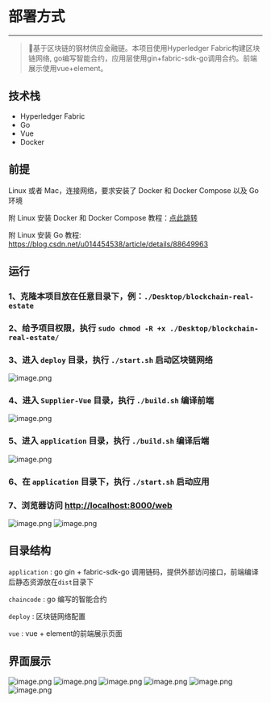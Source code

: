 # 部署方式

---

> 🚀基于区块链的钢材供应金融链。本项目使用Hyperledger Fabric构建区块链网络, go编写智能合约，应用层使用gin+fabric-sdk-go调用合约。前端展示使用vue+element。
## 技术栈

- Hyperledger Fabric
- Go
- Vue
- Docker

## 前提

Linux 或者 Mac，连接网络，要求安装了 Docker 和 Docker Compose 以及 Go 环境

附 Linux 安装 Docker 和 Docker Compose 教程：[点此跳转](/Install.md)

附 Linux 安装 Go 教程: https://blog.csdn.net/u014454538/article/details/88649963

## 运行

### 1、克隆本项目放在任意目录下，例：`./Desktop/blockchain-real-estate`


### 2、给予项目权限，执行 `sudo chmod -R +x ./Desktop/blockchain-real-estate/`

### 3、进入 `deploy` 目录，执行 `./start.sh` 启动区块链网络
![image.png](photo/1.png)

### 4、进入 `Supplier-Vue` 目录，执行 `./build.sh` 编译前端
![image.png](photo/2.png)

### 5、进入 `application` 目录，执行 `./build.sh` 编译后端
![image.png](photo/3.png)

### 6、在 `application` 目录下，执行 `./start.sh` 启动应用

### 7、浏览器访问 [http://localhost:8000/web](http://localhost:8000/web)
![image.png](photo/4.png)
![image.png](photo/5.png)

## 目录结构

`application` : go gin + fabric-sdk-go 调用链码，提供外部访问接口，前端编译后静态资源放在`dist`目录下

`chaincode` : go 编写的智能合约

`deploy` : 区块链网络配置

`vue` : vue + element的前端展示页面

## 界面展示
![image.png](photo/6.png)
![image.png](photo/7.png)
![image.png](photo/8.png)
![image.png](photo/9.png)
![image.png](photo/10.png)
![image.png](photo/11.png)
